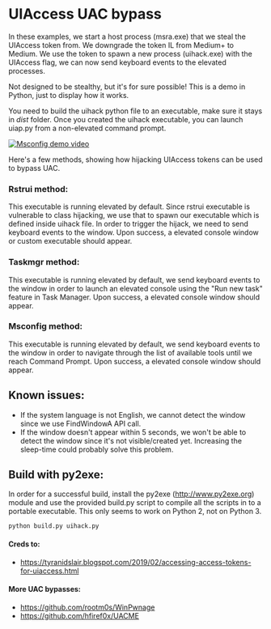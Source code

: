# UIAccess UAC bypass
In these examples, we start a host process (msra.exe) that we steal the UIAccess token from. We downgrade the token IL from Medium+ to Medium. We use the token to spawn a new process (uihack.exe) with the UIAccess flag, we can now send keyboard events to the elevated processes.

Not designed to be stealthy, but it's for sure possible! This is a demo in Python, just to display how it works.

You need to build the uihack python file to an executable, make sure it stays in *dist* folder. Once you created the uihack executable, you can launch uiap.py from a non-elevated command prompt.

[![Msconfig demo video](https://i.imgur.com/wv40H4Y.png)](https://vimeo.com/344744930 "Msconfig demo video")

Here's a few methods, showing how hijacking UIAccess tokens can be used to bypass UAC.

### Rstrui method:
This executable is running elevated by default. Since rstrui executable is vulnerable to class hijacking, we use that to spawn our executable which is defined inside uihack file. In order to trigger the hijack, we need to send keyboard events to the window. Upon success, a elevated console window or custom executable should appear.

### Taskmgr method:
This executable is running elevated by default, we send keyboard events to the window in order to launch an elevated console using the "Run new task" feature in Task Manager. Upon success, a elevated console window should appear.

### Msconfig method:
This executable is running elevated by default, we send keyboard events to the window in order to navigate through the list of available tools until we reach Command Prompt. Upon success, a elevated console window should appear.

## Known issues:
 * If the system language is not English, we cannot detect the window since we use FindWindowA API call.
 * If the window doesn't appear within 5 seconds, we won't be able to detect the window since it's not visible/created yet. Increasing the sleep-time could probably solve this problem.
 
## Build with py2exe:
In order for a successful build, install the py2exe (http://www.py2exe.org) module and use the provided build.py script to compile all the scripts in to a portable executable. This only seems to work on Python 2, not on Python 3.

```python build.py uihack.py```

#### Creds to:
 * https://tyranidslair.blogspot.com/2019/02/accessing-access-tokens-for-uiaccess.html
 
 #### More UAC bypasses:
  * https://github.com/rootm0s/WinPwnage
  * https://github.com/hfiref0x/UACME
